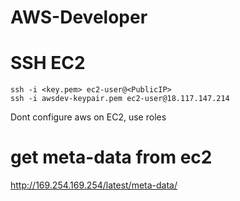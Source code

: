 # AWS-Developer

# SSH EC2
```
ssh -i <key.pem> ec2-user@<PublicIP>
ssh -i awsdev-keypair.pem ec2-user@18.117.147.214
```
Dont configure aws on EC2, use roles

# get meta-data from ec2
http://169.254.169.254/latest/meta-data/
